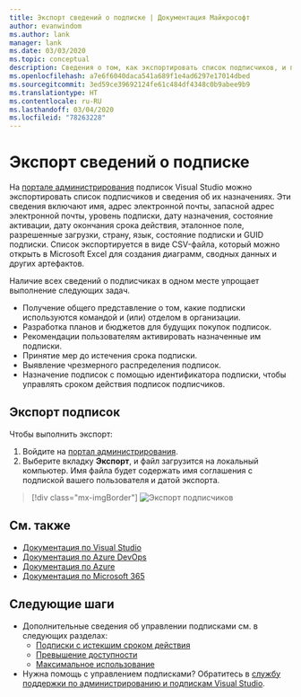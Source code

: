 ```yaml
---
title: Экспорт сведений о подписке | Документация Майкрософт
author: evanwindom
ms.author: lank
manager: lank
ms.date: 03/03/2020
ms.topic: conceptual
description: Сведения о том, как экспортировать список подписчиков, и подробные сведения о назначениях подписки.
ms.openlocfilehash: a7e6f6040daca541a689f1e4ad6297e17014dbed
ms.sourcegitcommit: 3ed59ce39692124fe61c484df4348c0b9abee9b9
ms.translationtype: HT
ms.contentlocale: ru-RU
ms.lasthandoff: 03/04/2020
ms.locfileid: "78263228"
---
```

# <a name="export-subscription-information"></a>Экспорт сведений о подписке
На [портале администрирования](https://manage.visualstudio.com) подписок Visual Studio можно экспортировать список подписчиков и сведения об их назначениях. Эти сведения включают имя, адрес электронной почты, запасной адрес электронной почты, уровень подписки, дату назначения, состояние активации, дату окончания срока действия, эталонное поле, разрешенные загрузки, страну, язык, состояние подписки и GUID подписки.  Список экспортируется в виде CSV-файла, который можно открыть в Microsoft Excel для создания диаграмм, сводных данных и других артефактов.

Наличие всех сведений о подписчиках в одном месте упрощает выполнение следующих задач.
- Получение общего представление о том, какие подписки используются командой и (или) отделом в организации.
- Разработка планов и бюджетов для будущих покупок подписок. 
- Рекомендации пользователям активировать назначенные им подписки.
- Принятие мер до истечения срока подписки.  
- Выявление чрезмерного распределения подписок. 
- Назначение подписок с помощью идентификатора подписки, чтобы управлять сроком действия подписок подписчиков. 

## <a name="export-your-subscriptions"></a>Экспорт подписок
Чтобы выполнить экспорт:
1. Войдите на [портал администрирования](https://manage.visualstudio.com).
2. Выберите вкладку **Экспорт**, и файл загрузится на локальный компьютер. Имя файла будет содержать имя соглашения с подпиской вашего пользователя и датой экспорта.
> [!div class="mx-imgBorder"]
> ![Экспорт подписчиков](_img/exporting-subscriptions/exporting-subscriptions.png)

## <a name="see-also"></a>См. также
- [Документация по Visual Studio](https://docs.microsoft.com/visualstudio/)
- [Документация по Azure DevOps](https://docs.microsoft.com/azure/devops/)
- [Документация по Azure](https://docs.microsoft.com/azure/)
- [Документация по Microsoft 365](https://docs.microsoft.com/microsoft-365/)

## <a name="next-steps"></a>Следующие шаги
- Дополнительные сведения об управлении подписками см. в следующих разделах:
    - [Подписки с истекшим сроком действия](handle-expired-license.md)
    - [Превышение доступности](handle-overclaimed-license.md)
    - [Максимальное использование](maximum-usage.md)
- Нужна помощь с управлением подписками?  Обратитесь в [службу поддержки по администрированию и подпискам Visual Studio](https://visualstudio.microsoft.com/support/support-overview-vs).


